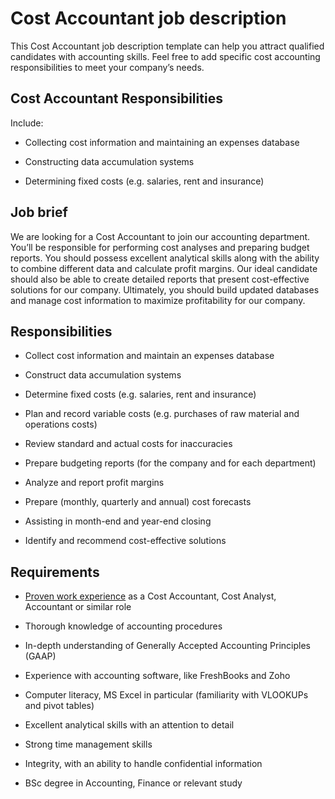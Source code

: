 # Cost Accountant job description
This Cost Accountant job description template can help you attract qualified candidates with accounting skills. Feel free to add specific cost accounting responsibilities to meet your company’s needs.


## Cost Accountant Responsibilities

Include:

* Collecting cost information and maintaining an expenses database

* Constructing data accumulation systems

* Determining fixed costs (e.g. salaries, rent and insurance)


## Job brief

We are looking for a Cost Accountant to join our accounting department. You’ll be responsible for performing cost analyses and preparing budget reports.
You should possess excellent analytical skills along with the ability to combine different data and calculate profit margins. Our ideal candidate should also be able to create detailed reports that present cost-effective solutions for our company.
Ultimately, you should build updated databases and manage cost information to maximize profitability for our company.


## Responsibilities

* Collect cost information and maintain an expenses database

* Construct data accumulation systems

* Determine fixed costs (e.g. salaries, rent and insurance)

* Plan and record variable costs (e.g. purchases of raw material and operations costs)

* Review standard and actual costs for inaccuracies

* Prepare budgeting reports (for the company and for each department)

* Analyze and report profit margins

* Prepare (monthly, quarterly and annual) cost forecasts

* Assisting in month-end and year-end closing

* Identify and recommend cost-effective solutions


## Requirements

* <a href="https://resources.workable.com/cost-accountant-interview-questions">Proven work experience</a> as a Cost Accountant, Cost Analyst, Accountant or similar role

* Thorough knowledge of accounting procedures

* In-depth understanding of Generally Accepted Accounting Principles (GAAP)

* Experience with accounting software, like FreshBooks and Zoho

* Computer literacy, MS Excel in particular (familiarity with VLOOKUPs and pivot tables)

* Excellent analytical skills with an attention to detail

* Strong time management skills

* Integrity, with an ability to handle confidential information

* BSc degree in Accounting, Finance or relevant study
